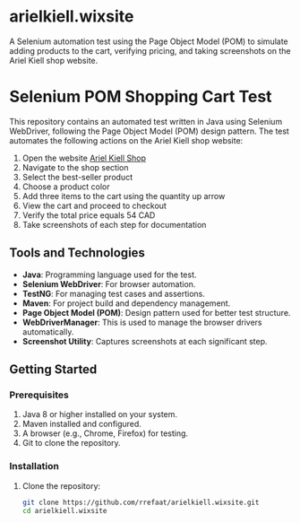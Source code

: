 # arielkiell.wixsite
A Selenium automation test using the Page Object Model (POM) to simulate adding products to the cart, verifying pricing, and taking screenshots on the Ariel Kiell shop website.

# Selenium POM Shopping Cart Test

This repository contains an automated test written in Java using Selenium WebDriver, following the Page Object Model (POM) design pattern. The test automates the following actions on the Ariel Kiell shop website:

1. Open the website [Ariel Kiell Shop](https://arielkiell.wixsite.com/interview)
2. Navigate to the shop section
3. Select the best-seller product
4. Choose a product color
5. Add three items to the cart using the quantity up arrow
6. View the cart and proceed to checkout
7. Verify the total price equals 54 CAD
8. Take screenshots of each step for documentation

## Tools and Technologies
- **Java**: Programming language used for the test.
- **Selenium WebDriver**: For browser automation.
- **TestNG**: For managing test cases and assertions.
- **Maven**: For project build and dependency management.
- **Page Object Model (POM)**: Design pattern used for better test structure.
- **WebDriverManager**: This is used to manage the browser drivers automatically.
- **Screenshot Utility**: Captures screenshots at each significant step.

## Getting Started

### Prerequisites
1. Java 8 or higher installed on your system.
2. Maven installed and configured.
3. A browser (e.g., Chrome, Firefox) for testing.
4. Git to clone the repository.

### Installation
1. Clone the repository:
   ```bash
   git clone https://github.com/rrefaat/arielkiell.wixsite.git
   cd arielkiell.wixsite
